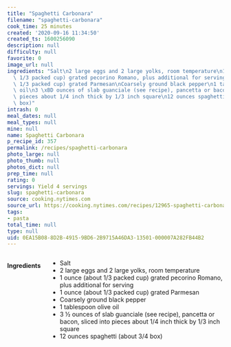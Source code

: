 ```yaml
---
title: "Spaghetti Carbonara"
filename: "spaghetti-carbonara"
cook_time: 25 minutes
created: '2020-09-16 11:34:50'
created_ts: 1600256090
description: null
difficulty: null
favorite: 0
image_url: null
ingredients: "Salt\n2 large eggs and 2 large yolks, room temperature\n1 ounce (about\
  \ 1/3 packed cup) grated pecorino Romano, plus additional for serving\n1 ounce (about\
  \ 1/3 packed cup) grated Parmesan\nCoarsely ground black pepper\n1 tablespoon olive\
  \ oil\n3 \xBD ounces of slab guanciale (see recipe), pancetta or bacon, sliced into\
  \ pieces about 1/4 inch thick by 1/3 inch square\n12 ounces spaghetti (about 3/4\
  \ box)"
intrash: 0
meal_dates: null
meal_types: null
mine: null
name: Spaghetti Carbonara
p_recipe_id: 357
permalink: /recipes/spaghetti-carbonara
photo_large: null
photo_thumb: null
photos_dict: null
prep_time: null
rating: 0
servings: Yield 4 servings
slug: spaghetti-carbonara
source: cooking.nytimes.com
source_url: https://cooking.nytimes.com/recipes/12965-spaghetti-carbonara?smid=ck-recipe-iOS-share
tags:
- pasta
total_time: null
type: null
uid: 0EA15B08-8D2B-4915-9BD6-2B9715A46DA3-13501-000007A282FB44B2
---
```

<div class="large-8 medium-7 columns" id="writeup">	</div><!-- #writeup -->
</div><!-- #row-one -->
<div class="row" id="row-two">	<div class="medium-4 small-5 columns" id="ingredients"><h4>Ingredients</h4><div class="box box-ingredients content"><ul>
<li>Salt</li>
<li>2 large eggs and 2 large yolks, room temperature</li>
<li>1 ounce (about 1/3 packed cup) grated pecorino Romano, plus additional for serving</li>
<li>1 ounce (about 1/3 packed cup) grated Parmesan</li>
<li>Coarsely ground black pepper</li>
<li>1 tablespoon olive oil</li>
<li>3 ½ ounces of slab guanciale (see recipe), pancetta or bacon, sliced into pieces about 1/4 inch thick by 1/3 inch square</li>
<li>12 ounces spaghetti (about 3/4 box)</li>
</ul>
</div>	</div>	<div class="medium-6 small-7 columns" id="directions">	</div>